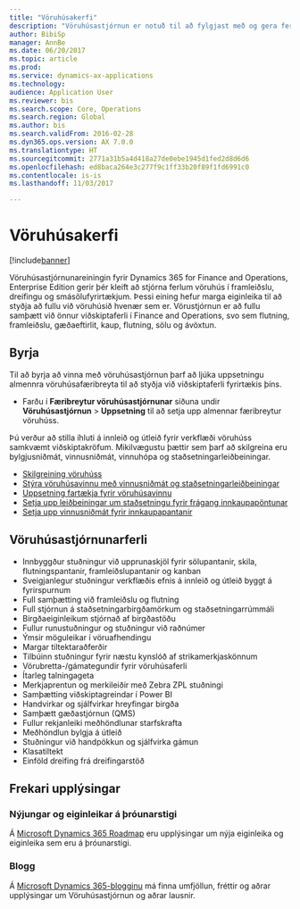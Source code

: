 ```yaml
---
title: "Vöruhúsakerfi"
description: "Vöruhúsastjórnun er notuð til að fylgjast með og gera ferli vöruhúsa sjálfvirk."
author: BibiSp
manager: AnnBe
ms.date: 06/20/2017
ms.topic: article
ms.prod: 
ms.service: dynamics-ax-applications
ms.technology: 
audience: Application User
ms.reviewer: bis
ms.search.scope: Core, Operations
ms.search.region: Global
ms.author: bis
ms.search.validFrom: 2016-02-28
ms.dyn365.ops.version: AX 7.0.0
ms.translationtype: HT
ms.sourcegitcommit: 2771a31b5a4d418a27de0ebe1945d1fed2d8d6d6
ms.openlocfilehash: ed8baca264e3c277f9c1ff33b20f89f1fd6991c0
ms.contentlocale: is-is
ms.lasthandoff: 11/03/2017

---
```

# <a name="warehouse-management"></a>Vöruhúsakerfi

[!include[banner](../includes/banner.md)]

Vöruhúsastjórnunareiningin fyrir Dynamics 365 for Finance and Operations, Enterprise Edition gerir þér kleift að stjórna ferlum vöruhús í framleiðslu, dreifingu og smásölufyrirtækjum. Þessi eining hefur marga eiginleika til að styðja að fullu við vöruhúsið hvenær sem er. Vörustjórnun er að fullu samþætt við önnur viðskiptaferli í Finance and Operations, svo sem flutning, framleiðslu, gæðaeftirlit, kaup, flutning, sölu og ávöxtun.

## <a name="get-started"></a>Byrja
Til að byrja að vinna með vöruhúsastjórnun þarf að ljúka uppsetningu almennra vöruhúsafæribreyta til að styðja við viðskiptaferli fyrirtækis þíns.

- Farðu í **Færibreytur vöruhúsastjórnunar** síðuna undir **Vöruhúsastjórnun** > **Uppsetning** til að setja upp almennar færibreytur vöruhúss.

Þú verður að stilla íhluti á innleið og útleið fyrir verkflæði vöruhúss samkvæmt viðskiptakröfum. Mikilvægustu þættir sem þarf að skilgreina eru bylgjusniðmát, vinnusniðmát, vinnuhópa og staðsetningarleiðbeiningar.

- [Skilgreining vöruhúss](warehouse-configuration.md)
- [Stýra vöruhúsavinnu með vinnusniðmát og staðsetningarleiðbeiningar](control-warehouse-location-directives.md)
- [Uppsetning fartækja fyrir vöruhúsavinnu](configure-mobile-devices-warehouse.md)
- [Setja upp leiðbeiningar um staðsetningu fyrir frágang innkaupapöntunar](../transportation/tasks/set-up-location-directive-purchase-order-put-away.md)
- [Setja upp vinnusniðmát fyrir innkaupapantanir](./tasks/set-up-work-template-purchase-orders.md)

## <a name="warehouse-management-processes"></a>Vöruhúsastjórnunarferli
- Innbyggður stuðningur við upprunaskjöl fyrir sölupantanir, skila, flutningspantanir, framleiðslupantanir og kanban  
- Sveigjanlegur stuðningur verkflæðis efnis á innleið og útleið byggt á fyrirspurnum
- Full samþætting við framleiðslu og flutning
- Full stjórnun á staðsetningarbirgðamörkum og staðsetningarrúmmáli
- Birgðaeiginleikum stjórnað af birgðastöðu
- Fullur runustuðningur og stuðningur við raðnúmer
- Ýmsir möguleikar í vöruafhendingu
- Margar tiltektaraðferðir
- Tilbúinn stuðningur fyrir næstu kynslóð af strikamerkjaskönnum
- Vörubretta-/gámategundir fyrir vöruhúsaferli
- Ítarleg talningageta
- Merkjaprentun og merkileiðir með Zebra ZPL stuðningi
- Samþætting viðskiptagreindar í Power BI
- Handvirkar og sjálfvirkar hreyfingar birgða
- Samþætt gæðastjórnun (QMS)
- Fullur rekjanleiki meðhöndlunar starfskrafta
- Meðhöndlun bylgja á útleið
- Stuðningur við handpökkun og sjálfvirka gámun
- Klasatiltekt
- Einföld dreifing frá dreifingarstöð

## <a name="additional-resources"></a>Frekari upplýsingar
### <a name="whats-new-and-in-development"></a>Nýjungar og eiginleikar á þróunarstigi
Á [Microsoft Dynamics 365 Roadmap](https://roadmap.dynamics.com/) eru upplýsingar um nýja eiginleika og eiginleika sem eru á þróunarstigi.

### <a name="blogs"></a>Blogg
Á [Microsoft Dynamics 365-blogginu](https://community.dynamics.com/b/msftdynamicsblog) má finna umfjöllun, fréttir og aðrar upplýsingar um Vöruhúsastjórnun og aðrar lausnir.


 


